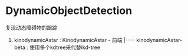 # DynamicObjectDetection
复现动态障碍物的跟踪




1. kinodynamicAstar : KinodynamicAstar - 前端 
   |---- kinodynamicAstar-beta : 使用多个kdtree来代替ikd-tree